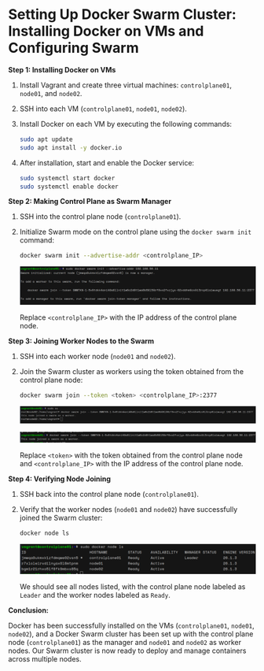# Setting Up Docker Swarm Cluster: Installing Docker on VMs and Configuring Swarm

**Step 1: Installing Docker on VMs**

1. Install Vagrant and create three virtual machines: `controlplane01`, `node01`, and `node02`.
2. SSH into each VM (`controlplane01`, `node01`, `node02`).
3. Install Docker on each VM by executing the following commands:

   ```bash
   sudo apt update
   sudo apt install -y docker.io
   ```
4. After installation, start and enable the Docker service:

   ```bash
   sudo systemctl start docker
   sudo systemctl enable docker
   ```

**Step 2: Making Control Plane as Swarm Manager**

1. SSH into the control plane node (`controlplane01`).
2. Initialize Swarm mode on the control plane using the `docker swarm init` command:

   ```bash
   docker swarm init --advertise-addr <controlplane_IP>
   ```

   ![out-2](./images/out-2.png)
   

   Replace `<controlplane_IP>` with the IP address of the control plane node.

**Step 3: Joining Worker Nodes to the Swarm**

1. SSH into each worker node (`node01` and `node02`).
2. Join the Swarm cluster as workers using the token obtained from the control plane node:

   ```bash
   docker swarm join --token <token> <controlplane_IP>:2377
   ```

   ![out-3](./images/out-3.png)

   ![out-4](./images/out-4.png)



   Replace `<token>` with the token obtained from the control plane node and `<controlplane_IP>` with the IP address of the control plane node.
   
**Step 4: Verifying Node Joining**

1. SSH back into the control plane node (`controlplane01`).
2. Verify that the worker nodes (`node01` and `node02`) have successfully joined the Swarm cluster:

   ```bash
   docker node ls
   ```

   ![out-4](./images/out-5.png)
   

   We should see all nodes listed, with the control plane node labeled as `Leader` and the worker nodes labeled as `Ready`.

**Conclusion:**

Docker has been successfully installed on the VMs (`controlplane01`, `node01`, `node02`), and a Docker Swarm cluster has been set up with the control plane node (`controlplane01`) as the manager and `node01` and `node02` as worker nodes. Our Swarm cluster is now ready to deploy and manage containers across multiple nodes.
